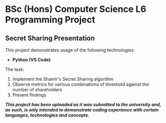 # BSc (Hons) Computer Science L6 Programming Project
## Secret Sharing Presentation

This project demonstrates usage of the following technologies:
* __Python (VS Code)__

The task:
1. Implement the Shamir's Secret Sharing algorithm
2. Observe metrics for various combinations of threshold against the  number of shareholders
3. Present findings 

___This project has been uploaded as it was submitted to the university and, as such, is only intended to demonstrate coding experience with certain languages, technologies and concepts.___
